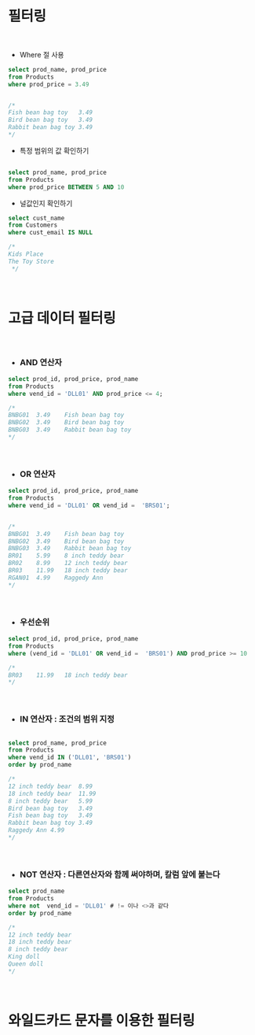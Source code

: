 # 필터링

<br>

- Where 절 사용

```sql
select prod_name, prod_price
from Products
where prod_price = 3.49


/*
Fish bean bag toy	3.49
Bird bean bag toy	3.49
Rabbit bean bag toy	3.49
*/

```

- 특정 범위의 값 확인하기 

```sql

select prod_name, prod_price
from Products
where prod_price BETWEEN 5 AND 10 

```

- 널값인지 확인하기

```sql
select cust_name
from Customers
where cust_email IS NULL

/*
Kids Place
The Toy Store
 */

```

<br>

# 고급 데이터 필터링

<br>

- ### AND 연산자

```sql
select prod_id, prod_price, prod_name
from Products
where vend_id = 'DLL01' AND prod_price <= 4;

/*
BNBG01	3.49	Fish bean bag toy
BNBG02	3.49	Bird bean bag toy
BNBG03	3.49	Rabbit bean bag toy
*/

```

<br>

- ### OR 연산자

```sql
select prod_id, prod_price, prod_name
from Products
where vend_id = 'DLL01' OR vend_id =  'BRS01';


/*
BNBG01	3.49	Fish bean bag toy
BNBG02	3.49	Bird bean bag toy
BNBG03	3.49	Rabbit bean bag toy
BR01	5.99	8 inch teddy bear
BR02	8.99	12 inch teddy bear
BR03	11.99	18 inch teddy bear
RGAN01	4.99	Raggedy Ann
*/

```

<br>

- ### 우선순위

```sql
select prod_id, prod_price, prod_name
from Products
where (vend_id = 'DLL01' OR vend_id =  'BRS01') AND prod_price >= 10

/*
BR03	11.99	18 inch teddy bear
*/

```

<br>

- ### IN 연산자 : 조건의 범위 지정

```sql

select prod_name, prod_price
from Products
where vend_id IN ('DLL01', 'BRS01')
order by prod_name

/*
12 inch teddy bear	8.99
18 inch teddy bear	11.99
8 inch teddy bear	5.99
Bird bean bag toy	3.49
Fish bean bag toy	3.49
Rabbit bean bag toy	3.49
Raggedy Ann	4.99
*/

```


<br>

- ### NOT 연산자 : 다른연산자와 함께 써야하며, 칼럼 앞에 붙는다

```sql
select prod_name
from Products
where not  vend_id = 'DLL01' # != 이나 <>과 같다
order by prod_name 

/*
12 inch teddy bear
18 inch teddy bear
8 inch teddy bear
King doll
Queen doll
*/

```

<br>

# 와일드카드 문자를 이용한 필터링